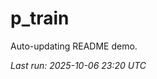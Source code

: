 # p_train

Auto-updating README demo.

<!--START_SECTION:status-->
_Last run: 2025-10-06 23:20 UTC_
<!--END_SECTION:status-->












































































































































































































































































































































































































































































































































































































































































































































































































































































































































































































































